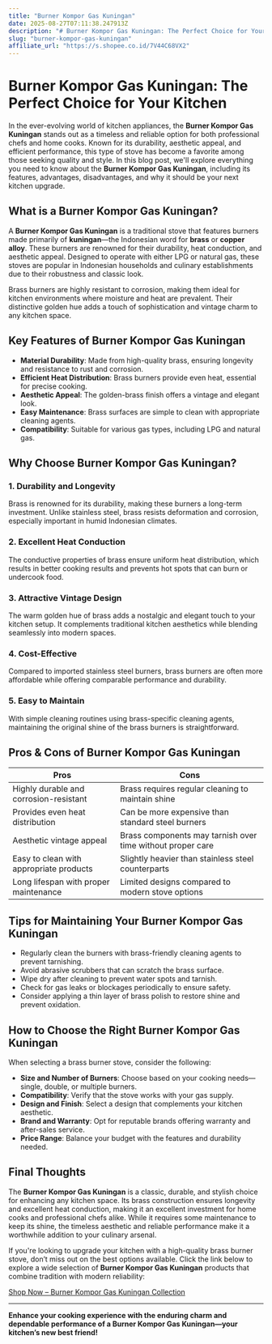 ```yaml
---
title: "Burner Kompor Gas Kuningan"
date: 2025-08-27T07:11:38.247913Z
description: "# Burner Kompor Gas Kuningan: The Perfect Choice for Your Kitchen..."
slug: "burner-kompor-gas-kuningan"
affiliate_url: "https://s.shopee.co.id/7V44C68VX2"
---
```

# Burner Kompor Gas Kuningan: The Perfect Choice for Your Kitchen

In the ever-evolving world of kitchen appliances, the **Burner Kompor Gas Kuningan** stands out as a timeless and reliable option for both professional chefs and home cooks. Known for its durability, aesthetic appeal, and efficient performance, this type of stove has become a favorite among those seeking quality and style. In this blog post, we'll explore everything you need to know about the **Burner Kompor Gas Kuningan**, including its features, advantages, disadvantages, and why it should be your next kitchen upgrade.

## What is a Burner Kompor Gas Kuningan?

A **Burner Kompor Gas Kuningan** is a traditional stove that features burners made primarily of **kuningan**—the Indonesian word for **brass** or **copper alloy**. These burners are renowned for their durability, heat conduction, and aesthetic appeal. Designed to operate with either LPG or natural gas, these stoves are popular in Indonesian households and culinary establishments due to their robustness and classic look.

Brass burners are highly resistant to corrosion, making them ideal for kitchen environments where moisture and heat are prevalent. Their distinctive golden hue adds a touch of sophistication and vintage charm to any kitchen space.

## Key Features of Burner Kompor Gas Kuningan

- **Material Durability**: Made from high-quality brass, ensuring longevity and resistance to rust and corrosion.
- **Efficient Heat Distribution**: Brass burners provide even heat, essential for precise cooking.
- **Aesthetic Appeal**: The golden-brass finish offers a vintage and elegant look.
- **Easy Maintenance**: Brass surfaces are simple to clean with appropriate cleaning agents.
- **Compatibility**: Suitable for various gas types, including LPG and natural gas.

## Why Choose Burner Kompor Gas Kuningan?

### 1. Durability and Longevity

Brass is renowned for its durability, making these burners a long-term investment. Unlike stainless steel, brass resists deformation and corrosion, especially important in humid Indonesian climates.

### 2. Excellent Heat Conduction

The conductive properties of brass ensure uniform heat distribution, which results in better cooking results and prevents hot spots that can burn or undercook food.

### 3. Attractive Vintage Design

The warm golden hue of brass adds a nostalgic and elegant touch to your kitchen setup. It complements traditional kitchen aesthetics while blending seamlessly into modern spaces.

### 4. Cost-Effective

Compared to imported stainless steel burners, brass burners are often more affordable while offering comparable performance and durability.

### 5. Easy to Maintain

With simple cleaning routines using brass-specific cleaning agents, maintaining the original shine of the brass burners is straightforward.

## Pros & Cons of Burner Kompor Gas Kuningan

| **Pros** | **Cons** |
|----------------------------|------------------------------------------------|
| Highly durable and corrosion-resistant | Brass requires regular cleaning to maintain shine |
| Provides even heat distribution | Can be more expensive than standard steel burners |
| Aesthetic vintage appeal | Brass components may tarnish over time without proper care |
| Easy to clean with appropriate products | Slightly heavier than stainless steel counterparts |
| Long lifespan with proper maintenance | Limited designs compared to modern stove options |

## Tips for Maintaining Your Burner Kompor Gas Kuningan

- Regularly clean the burners with brass-friendly cleaning agents to prevent tarnishing.
- Avoid abrasive scrubbers that can scratch the brass surface.
- Wipe dry after cleaning to prevent water spots and tarnish.
- Check for gas leaks or blockages periodically to ensure safety.
- Consider applying a thin layer of brass polish to restore shine and prevent oxidation.

## How to Choose the Right Burner Kompor Gas Kuningan

When selecting a brass burner stove, consider the following:

- **Size and Number of Burners**: Choose based on your cooking needs—single, double, or multiple burners.
- **Compatibility**: Verify that the stove works with your gas supply.
- **Design and Finish**: Select a design that complements your kitchen aesthetic.
- **Brand and Warranty**: Opt for reputable brands offering warranty and after-sales service.
- **Price Range**: Balance your budget with the features and durability needed.

## Final Thoughts

The **Burner Kompor Gas Kuningan** is a classic, durable, and stylish choice for enhancing any kitchen space. Its brass construction ensures longevity and excellent heat conduction, making it an excellent investment for home cooks and professional chefs alike. While it requires some maintenance to keep its shine, the timeless aesthetic and reliable performance make it a worthwhile addition to your culinary arsenal.

If you're looking to upgrade your kitchen with a high-quality brass burner stove, don’t miss out on the best options available. Click the link below to explore a wide selection of **Burner Kompor Gas Kuningan** products that combine tradition with modern reliability:

[Shop Now – Burner Kompor Gas Kuningan Collection](https://s.shopee.co.id/7V44C68VX2)

---

**Enhance your cooking experience with the enduring charm and dependable performance of a Burner Kompor Gas Kuningan—your kitchen’s new best friend!**